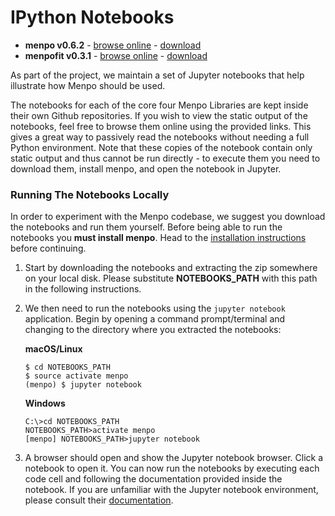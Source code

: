 IPython Notebooks
=================

  - **menpo v0.6.2** - [browse online](http://nbviewer.jupyter.org/github/menpo/menpo-notebooks/tree/v0.6.2/notebooks/) - [download](https://github.com/menpo/menpo-notebooks/archive/v0.6.2.zip)
  - **menpofit v0.3.1** - [browse online](http://nbviewer.jupyter.org/github/menpo/menpofit-notebooks/tree/v0.3.1/notebooks/) - [download](https://github.com/menpo/menpofit-notebooks/archive/v0.3.1.zip)

As part of the project, we maintain a set of Jupyter notebooks that help
illustrate how Menpo should be used.

The notebooks for each of the core four Menpo Libraries are kept inside their
own Github repositories.
If you wish to view the static output of the notebooks, feel free to browse
them online using the provided links. This gives a great way to passively read
the notebooks without needing a full Python environment. Note that these copies
of the notebook contain only static output and thus cannot be run directly - to
execute them you need to download them, install menpo, and open the notebook in
Jupyter.

### Running The Notebooks Locally
In order to experiment with the Menpo codebase, we suggest you download the
notebooks and run them yourself. Before being able to run the notebooks you
**must install menpo**. Head to the
[installation instructions](../installation/index.md) before
continuing.

 1. Start by downloading the notebooks and extracting the zip somewhere on your
    local disk. Please substitute **NOTEBOOKS_PATH** with this path in the
    following instructions.
 2. We then need to run the notebooks using the `jupyter notebook` application.
    Begin by opening a command prompt/terminal and changing to the directory
    where you extracted the notebooks:

    **macOS/Linux**
    ```
    $ cd NOTEBOOKS_PATH
    $ source activate menpo
    (menpo) $ jupyter notebook
    ```

    **Windows**
    ```
    C:\>cd NOTEBOOKS_PATH
    NOTEBOOKS_PATH>activate menpo
    [menpo] NOTEBOOKS_PATH>jupyter notebook
    ```

 3. A browser should open and show the Jupyter notebook browser. Click a
    notebook to open it. You can now run the notebooks by executing each code
    cell and following the documentation provided inside the notebook. If you
    are unfamiliar with the Jupyter notebook environment, please consult
    their [documentation](http://jupyter.org).
